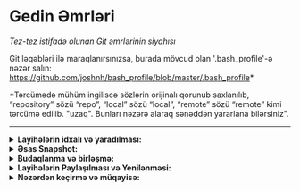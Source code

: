 Gedin Əmrləri
============

_Tez-tez istifadə olunan Git əmrlərinin siyahısı_

Git ləqəbləri ilə maraqlanırsınızsa, burada mövcud olan '.bash_profile'-ə nəzər salın: https://github.com/joshnh/bash_profile/blob/master/.bash_profile*

*Tərcümədə mühüm ingiliscə sözlərin orijinalı qorunub saxlanılıb, “repository” sözü “repo”, “local” sözü “local”, “remote” sözü “remote” kimi tərcümə edilib. "uzaq". Bunları nəzərə alaraq sənəddən yararlana bilərsiniz”.

---

<details>
<summary><b>Layihələrin idxalı və yaradılması:</b></summary> 

| Əmr | İzahat |
| ------- | ----------- |
| ```git init``` | Yerli Git repo-nu buraxın |
| ```git clone ssh://git@github.com/[username]/[repository-name].git``` | Uzaqdan repo-nun yerli surətini yaradın  |
</details>




<details>
<summary><b>Əsas Snapshot:</b></summary> 

| Əmr | İzahat |
| ------- | ----------- |
| ```git status``` | Vəziyyəti yoxlayın |
| ```git add [file-name.txt]``` | Səhnə sahəsinə fayl əlavə edin |
| ```git add -A``` | Bütün yeni və dəyişdirilmiş faylları quruluş sahəsinə əlavə edin|
| ```git commit -m "[commit message]"``` | Dəyişiklikləri qəbul edin |
| ```git rm -r [file-name.txt]``` | Faylı (və ya qovluğu) silin |
</details>

<details>
<summary><b>Budaqlanma və birləşmə:</b></summary> 

| Əmr | İzahat |
| ------- | ----------- |
| `git branch` | Bracnh'leri listeleyin (yıldız işareti mevcut branch'i gösterir) |
| `git branch -a` | Tüm brach'leri listele (yerel ve uzak) |
| `git branch [branch name]` | Yeni bir branch oluştur |
| `git branch -d [branch name]` | Branch'i sil |
| `git push origin --delete [branch name]` | Uzak branch'i sil |
| `git checkout -b [branch name]` | Yeni bir branch oluştur ve ona geçiş yap |
| `git checkout -b [branch name] origin/[branch name]` | Uzak branch'i klonla ve ona geçiş yap |
| `git branch -m [old branch name] [new branch name]` | Yerel branch'i yeniden adlandır |
| `git checkout [branch name]` | Belirtilen branch'e geçiş yap |
| `git checkout -` | Son kontrol edilen branch'e geç |
| `git checkout -- [file-name.txt]` | Bir dosyadaki değişiklikleri sil |
| `git merge [branch name]` | Bir branch'i aktif branch ile birleştir |
| `git merge [source branch] [target branch]` | Branch'i hedef branch ile birleştir |
| `git stash` | Yarım kalan bir çalışma dizinindeki değişiklikleri saklayın |
| `git stash clear` | Saklanan tüm girişleri kaldır |
</details>

<details>
<summary><b>Layihələrin Paylaşılması və Yenilənməsi:</b></summary> 

| Əmr | İzahat |
| ------- | ----------- |
| `git push origin [branch name]` | Uzak repoya bir branch gönder |
| `git push -u origin [branch name]` | Değişiklikleri uzak repoya aktarın (ve branch'i hatırla) |
| `git push` | Değişiklikleri uzak repoya aktarın (ve branch'i hatırla) |
| `git push origin --delete [branch name]` | Uzak branch'i sil |
| `git pull` | Yerel repoyu en yeni commit'e güncelleyin |
| `git pull origin [branch name]` | Değişiklikleri uzak repodan çek |
| `git remote add origin ssh://git@github.com/[username]/[repository-name].git` | Uzak repo ekle |
| `git remote set-url origin ssh://git@github.com/[username]/[repository-name].git` | Bir reponun başlangıç branch'ini SSH olarak ayarla |
</details>

<details>
<summary><b>Nəzərdən keçirmə və müqayisə:</b></summary> 
  
| Əmr | İzahat |
| ------- | ----------- |
| `git log` | Değişiklikleri görüntüle |
| `git log --summary` | Değişiklikleri görüntüle (detaylı) |
| `git log --oneline` | Değişiklikleri görüntüle (kısaca) |
| `git diff [source branch] [target branch]` | Birleştirmeden önce değişiklikleri önizle |
</details>
